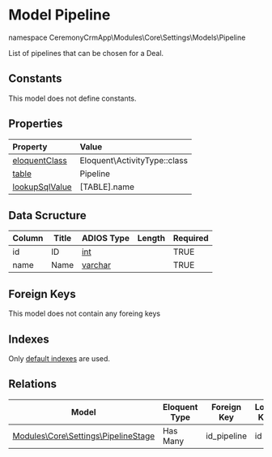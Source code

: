 # Model Pipeline

namespace CeremonyCrmApp\Modules\Core\Settings\Models\Pipeline

List of pipelines that can be chosen for a Deal.

## Constants

This model does not define constants.

## Properties

| Property                                                                                 | Value                        |
| :--------------------------------------------------------------------------------------- | :--------------------------- |
| [eloquentClass](https://docs.wai.blue/adios-framework/models/properties#eloquentClass)   | Eloquent\ActivityType::class |
| [table](https://docs.wai.blue/adios-framework/models/properties#table)                   | Pipeline                     |
| [lookupSqlValue](https://docs.wai.blue/adios-framework/models/properties#lookupSqlValue) | [TABLE].name                 |

## Data Scructure

| Column | Title | ADIOS Type                                                                 | Length | Required |
| ------ | ----- | -------------------------------------------------------------------------- | ------ | -------- |
| id     | ID    | [int](https://docs.wai.blue/adios-framework/models/attributes#int)         |        | TRUE     |
| name   | Name  | [varchar](https://docs.wai.blue/adios-framework/models/attributes#varchar) |        | TRUE     |

## Foreign Keys

This model does not contain any foreing keys

## Indexes

Only [default indexes](https://docs.wai.blue/adios-framework/default-indexes) are used.

## Relations

| Model                                                   | Eloquent Type | Foreign Key | Local Key |
| ------------------------------------------------------- | ------------- | ----------- | --------- |
| [Modules\Core\Settings\PipelineStage](pipeline-step.md) | Has Many      | id_pipeline | id        |
